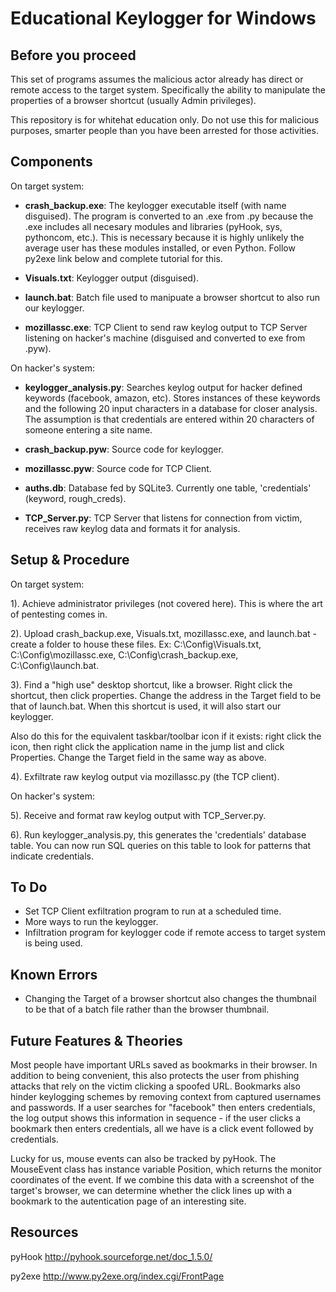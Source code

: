 # Educational Keylogger for Windows

## Before you proceed

This set of programs assumes the malicious actor already has direct or remote access to the target system.  Specifically the ability to manipulate the properties of a browser shortcut (usually Admin privileges).  

This repository is for whitehat education only.  Do not use this for malicious purposes, smarter people than you have been arrested for those activities.  

## Components

On target system:

- **crash_backup.exe**: The keylogger executable itself (with name disguised).  The program is converted to an .exe from .py because the  .exe includes all necesary modules and libraries (pyHook, sys, pythoncom, etc.).  This is necessary because it is highly unlikely the average user has these modules installed, or even Python.  Follow py2exe link below and complete tutorial for this.  

- **Visuals.txt**: Keylogger output (disguised).

- **launch.bat**: Batch file used to manipuate a browser shortcut to also run our keylogger.

- **mozillassc.exe**: TCP Client to send raw keylog output to TCP Server listening on hacker's machine (disguised and converted to exe from .pyw). 


On hacker's system:

- **keylogger_analysis.py**: Searches keylog output for hacker defined keywords (facebook, amazon, etc).  Stores instances of these keywords and the following 20 input characters in a database for closer analysis.  The assumption is that credentials are entered within 20 characters of someone entering a site name.    

- **crash_backup.pyw**: Source code for keylogger.  

- **mozillassc.pyw**: Source code for TCP Client.  

- **auths.db**: Database fed by SQLite3.  Currently one table, 'credentials' (keyword, rough_creds).

- **TCP_Server.py**: TCP Server that listens for connection from victim, receives raw keylog data and formats it for analysis.


## Setup & Procedure

On target system:

1). Achieve administrator privileges (not covered here).  This is where the art of pentesting comes in.    

2). Upload crash_backup.exe, Visuals.txt, mozillassc.exe, and launch.bat - create a folder to house these files.  Ex: C:\Config\Visuals.txt, C:\Config\mozillassc.exe, C:\Config\crash_backup.exe, C:\Config\launch.bat.

3). Find a "high use" desktop shortcut, like a browser.  Right click the shortcut, then click properties.  Change the address in the Target field to be that of launch.bat.  When this shortcut is used, it will also start our keylogger.

Also do this for the equivalent taskbar/toolbar icon if it exists: right click the icon, then right click the application name in the jump list and click Properties.  Change the Target field in the same way as above.  

4). Exfiltrate raw keylog output via mozillassc.py (the TCP client).  


On hacker's system:

5). Receive and format raw keylog output with TCP_Server.py.

6). Run keylogger_analysis.py, this generates the 'credentials' database table.  You can now run SQL queries on this table to look for patterns that indicate credentials.   


## To Do

- Set TCP Client exfiltration program to run at a scheduled time.  
- More ways to run the keylogger.    
- Infiltration program for keylogger code if remote access to target system is being used.  


## Known Errors

- Changing the Target of a browser shortcut also changes the thumbnail to be that of a batch file rather than the browser thumbnail.


## Future Features & Theories

Most people have important URLs saved as bookmarks in their browser.  In addition to being convenient, this also protects the user from   phishing attacks that rely on the victim clicking a spoofed URL.  Bookmarks also hinder keylogging schemes by removing context from       captured usernames and passwords.  If a user searches for "facebook" then enters credentials, the log output shows this information in     sequence - if the user clicks a bookmark then enters credentials, all we have is a click event followed by credentials.

Lucky for us, mouse events can also be tracked by pyHook.  The MouseEvent class has instance variable Position, which returns the monitor coordinates of the event.  If we combine this data with a screenshot of the target's browser, we can determine whether the click lines up with a bookmark to the autentication page of an interesting site.    


## Resources

pyHook
http://pyhook.sourceforge.net/doc_1.5.0/ 

py2exe
http://www.py2exe.org/index.cgi/FrontPage
